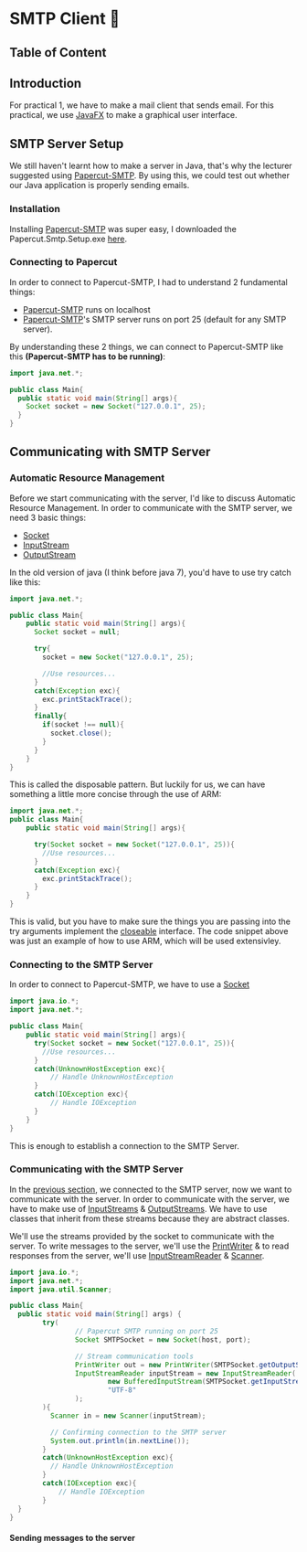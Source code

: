 # SMTP Client 📨

## Table of Content

## Introduction

For practical 1, we have to make a mail client that sends email. For this
practical, we use [JavaFX](https://openjfx.io/) to make a graphical user
interface.

## SMTP Server Setup

We still haven't learnt how to make a server in Java, that's why the lecturer
suggested using
[Papercut-SMTP](https://github.com/ChangemakerStudios/Papercut-SMTP). By using
this, we could test out whether our Java application is properly sending emails.

### Installation

Installing [Papercut-SMTP](https://github.com/ChangemakerStudios/Papercut-SMTP)
was super easy, I downloaded the Papercut.Smtp.Setup.exe
[here](https://github.com/ChangemakerStudios/Papercut-SMTP/releases).

### Connecting to Papercut

In order to connect to Papercut-SMTP, I had to understand 2 fundamental things:

- [Papercut-SMTP](https://github.com/ChangemakerStudios/Papercut-SMTP) runs on
  localhost
- [Papercut-SMTP](https://github.com/ChangemakerStudios/Papercut-SMTP)'s SMTP
  server runs on port 25 (default for any SMTP server).

By understanding these 2 things, we can connect to Papercut-SMTP like this
**(Papercut-SMTP has to be running)**:

```java
import java.net.*;

public class Main{
  public static void main(String[] args){
    Socket socket = new Socket("127.0.0.1", 25);
  }
}
```

## Communicating with SMTP Server

### Automatic Resource Management

Before we start communicating with the server, I'd like to discuss Automatic
Resource Management. In order to communicate with the SMTP server, we need 3
basic things:

- [Socket](https://docs.oracle.com/javase/8/docs/api/java/net/Socket.html)
- [InputStream](https://docs.oracle.com/javase/8/docs/api/java/io/InputStream.html)
- [OutputStream](https://docs.oracle.com/javase/8/docs/api/java/io/OutputStream.html)

In the old version of java (I think before java 7), you'd have to use try catch
like this:

```java
import java.net.*;

public class Main{
    public static void main(String[] args){
      Socket socket = null;

      try{
        socket = new Socket("127.0.0.1", 25);

        //Use resources...
      }
      catch(Exception exc){
        exc.printStackTrace();
      }
      finally{
        if(socket !== null){
          socket.close();
        }
      }
    }
}
```

This is called the disposable pattern. But luckily for us, we can have something
a little more concise through the use of ARM:

```java
import java.net.*;
public class Main{
    public static void main(String[] args){

      try(Socket socket = new Socket("127.0.0.1", 25)){
        //Use resources...
      }
      catch(Exception exc){
        exc.printStackTrace();
      }
    }
}
```

This is valid, but you have to make sure the things you are passing into the try
arguments implement the
[closeable](https://docs.oracle.com/javase/8/docs/api/java/io/Closeable.html)
interface. The code snippet above was just an example of how to use ARM, which
will be used extensivley.

### Connecting to the SMTP Server

In order to connect to Papercut-SMTP, we have to use a
[Socket](https://docs.oracle.com/javase/8/docs/api/java/net/Socket.html)

```java
import java.io.*;
import java.net.*;

public class Main{
    public static void main(String[] args){
      try(Socket socket = new Socket("127.0.0.1", 25)){
        //Use resources...
      }
      catch(UnknownHostException exc){
          // Handle UnknownHostException
      }
      catch(IOException exc){
          // Handle IOException
      }
    }
}
```

This is enough to establish a connection to the SMTP Server.

### Communicating with the SMTP Server

In the [previous section](#connecting-to-the-smtp-server), we connected to the
SMTP server, now we want to communicate with the server. In order to communicate
with the server, we have to make use of
[InputStreams](https://docs.oracle.com/javase/8/docs/api/java/io/InputStream.html)
&
[OutputStreams](https://docs.oracle.com/javase%2F7%2Fdocs%2Fapi%2F%2F/java/io/OutputStream.html).
We have to use classes that inherit from these streams because they are abstract
classes.

We'll use the streams provided by the socket to communicate with the server. To
write messages to the server, we'll use the
[PrintWriter](https://docs.oracle.com/javase/8/docs/api/java/io/PrintWriter.html)
& to read responses from the server, we'll use
[InputStreamReader](https://docs.oracle.com/javase%2F7%2Fdocs%2Fapi%2F%2F/java/io/InputStreamReader.html)
&
[Scanner](https://docs.oracle.com/javase%2F7%2Fdocs%2Fapi%2F%2F/java/util/Scanner.html).

```java
import java.io.*;
import java.net.*;
import java.util.Scanner;

public class Main{
  public static void main(String[] args) {
        try(
                // Papercut SMTP running on port 25
                Socket SMTPSocket = new Socket(host, port);

                // Stream communication tools
                PrintWriter out = new PrintWriter(SMTPSocket.getOutputStream(), true);
                InputStreamReader inputStream = new InputStreamReader(
                        new BufferedInputStream(SMTPSocket.getInputStream()),
                        "UTF-8"
                );
        ){
          Scanner in = new Scanner(inputStream);

          // Confirming connection to the SMTP server
          System.out.println(in.nextLine());
        }
        catch(UnknownHostException exc){
          // Handle UnknownHostException
        }
        catch(IOException exc){
            // Handle IOException
        }
  }
}
```

#### Sending messages to the server

